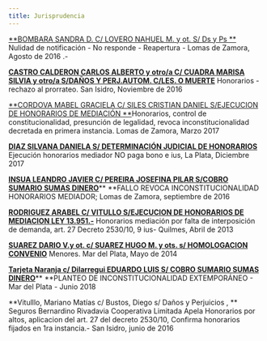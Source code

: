 ```yaml
---
title: Jurisprudencia
---
```

[**BOMBARA SANDRA D. C/ LOVERO NAHUEL M. y ot. S/ Ds y Ps ** ](/fallos/bombara-sandra-d-c-lovero-nahuel-m-y-ot-s-ds-y-ps/index.html)Nulidad de notificación - No responde - Reapertura - Lomas de Zamora, Agosto de 2016 .-

[**CASTRO CALDERON CARLOS ALBERTO y otro/a C/ CUADRA MARISA SILVIA y otro/a S/DAÑOS Y PERJ.AUTOM. C/LES. O MUERTE**](/fallos/castro-calderon-carlos-alberto-y-otro-a-c-cuadra-marisa-silvia-y-otro-a-s-danos-y-perj-autom/index.html) Honorarios - rechazo al prorrateo. San Isidro, Noviembre de 2016

[**CORDOVA MABEL GRACIELA C/ SILES CRISTIAN DANIEL S/EJECUCION DE HONORARIOS DE MEDIACIÓN **](/fallos/cordova-mabel-graciela-c-siles-cristian-daniel-s-ejecucion-de-honorarios-de-mediacion-ley-13-951/index.html)Honorarios, control de constitucionalidad, presunción de legalidad, revoca inconstitucionalidad decretada en primera instancia. Lomas de Zamora, Marzo 2017

[**DIAZ SILVANA DANIELA S/ DETERMINACIÓN JUDICIAL DE HONORARIOS**
 ](/fallos/diaz-silvana-daniela-s-determinacion-judicial-de-honorarios/index.html)Ejecución honorarios mediador NO paga bono e ius, La Plata, Diciembre 2017

[**INSUA LEANDRO JAVIER C/ PEREIRA JOSEFINA PILAR S/COBRO SUMARIO SUMAS DINERO**](/fallos/insua-leandro-javier-c-pereira-josefina-pilar-s-cobro-sumario-sumas-dinero-exc-alquileres-etc/index.html)** **FALLO REVOCA INCONSTITUCIONALIDAD HONORARIOS MEDIADOR; Lomas de Zamora, septiembre de 2016

[**RODRIGUEZ ARABEL C/ VITULLO S/EJECUCION DE HONORARIOS DE MEDIACION LEY 13.951.-**](/fallos/rodriguez-arabel-c-vitullo-s-ejecucion-de-honorarios-de-mediacion-ley-13-951/index.html) Honorarios mediación  por falta de interposición de demanda, art. 27 Decreto 2530/10,  9 ius- Quilmes, Abril de 2013

[**SUAREZ DARIO V.y ot. c/ SUAREZ HUGO M. y ots. s/ HOMOLOGACION CONVENIO**](/fallos/suarez-dario-v-y-ot-c-suarez-hugo-m-y-ots-s-homologacion-convenio/index.html) Menores. Mar del Plata, Mayo de 2014

[**Tarjeta Naranja c/ Dilarregui EDUARDO LUIS S/ COBRO SUMARIO SUMAS DINERO**](/fallos/tarjeta-naranja-s-a-c-dilarregui-eduardo-luis-s-cobro-sumario-sumas-dinero/index.html)** **PLANTEO DE INCONSTITUCIONALIDAD EXTEMPORÁNEO - Mar del Plata - Junio 2018

**Vitulllo, Mariano Matías c/ Bustos, Diego s/ Daños y Perjuicios, ** Seguros Bernardino Rivadavia Cooperativa Limitada Apela Honorarios por altos, aplicacion del art. 27 del decreto 2530/10, Confirma honorarios fijados en 1ra instancia.- San Isidro, junio de 2016

